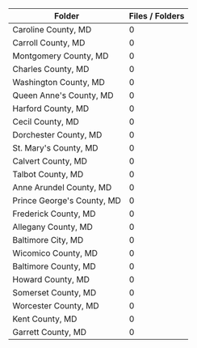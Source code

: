 | Folder                     |   Files / Folders |
|----------------------------|-------------------|
| Caroline County, MD        |                 0 |
| Carroll County, MD         |                 0 |
| Montgomery County, MD      |                 0 |
| Charles County, MD         |                 0 |
| Washington County, MD      |                 0 |
| Queen Anne's County, MD    |                 0 |
| Harford County, MD         |                 0 |
| Cecil County, MD           |                 0 |
| Dorchester County, MD      |                 0 |
| St. Mary's County, MD      |                 0 |
| Calvert County, MD         |                 0 |
| Talbot County, MD          |                 0 |
| Anne Arundel County, MD    |                 0 |
| Prince George's County, MD |                 0 |
| Frederick County, MD       |                 0 |
| Allegany County, MD        |                 0 |
| Baltimore City, MD         |                 0 |
| Wicomico County, MD        |                 0 |
| Baltimore County, MD       |                 0 |
| Howard County, MD          |                 0 |
| Somerset County, MD        |                 0 |
| Worcester County, MD       |                 0 |
| Kent County, MD            |                 0 |
| Garrett County, MD         |                 0 |